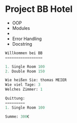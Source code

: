 # Project BB Hotel

- OOP
- Modules
- 
- Error Handling
- Docstring

~~~python
Willkommen bei BB
=================

1. Single Room 100
2. Double Room 150

Wie heißen Sie: thomas MEIER
Wie viel Tage: 3 
Welches Zimmer: 1 

Quittung:
=========
1. Single Room 100 

Summe: 300€

~~~